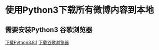 使用Python3下载所有微博内容到本地
=====
需要安装Python3 谷歌浏览器
-----
[下载Python3.8.1](https://npm.taobao.org/mirrors/python/3.8.1/python-3.8.1.exe) [下载谷歌浏览器](https://www.google.cn/chrome/)
